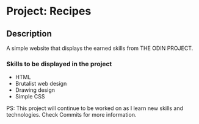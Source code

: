 # Project: Recipes

## Description

A simple website that displays the earned skills from THE ODIN PROJECT.

### Skills to be displayed in the project

- HTML
- Brutalist web design
- Drawing design
- Simple CSS

PS: This project will continue to be worked on as I learn new skills and technologies. Check Commits for more information.
